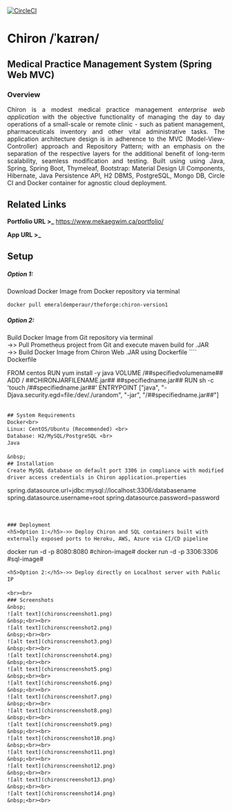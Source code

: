 [![CircleCI](https://circleci.com/gh/emeraldemperaur/chiron.svg?style=svg)](https://circleci.com/gh/emeraldemperaur/chiron)

# Chiron /ˈkaɪrən/
## Medical Practice Management System (Spring Web MVC)


### Overview
<p align="justify">Chiron is a modest medical practice management <em>enterprise web application</em> with the objective functionality of managing the day to day operations of a small-scale or remote clinic - such as patient management, pharmaceuticals inventory and other vital administrative tasks. The application architecture design is in adherence to the MVC (Model-View-Controller) approach and Repository Pattern; with an emphasis on the separation of the respective layers for the additional benefit of long-term scalability, seamless modification and testing. Built using using Java, Spring, Spring Boot, Thymeleaf, Bootstrap: Material Design UI Components, Hibernate, Java Persistence API, H2 DBMS, PostgreSQL, Mongo DB, Circle CI and Docker container for agnostic cloud deployment. 


## Related Links

**Portfolio URL >_** https://www.mekaegwim.ca/portfolio/

**App URL >_** 

## Setup
<h5>Option 1:</h5>Download Docker Image from Docker repository via terminal
&nbsp;

```
docker pull emeraldemperaur/theforge:chiron-version1
```
<h5>Option 2:</h5>Build Docker Image from Git repository via terminal<br>
->> Pull Prometheus project from Git and execute maven build for .JAR <br>
->> Build Docker Image from Chiron Web .JAR using Dockerfile
````
Dockerfile

FROM centos
RUN yum install -y java
VOLUME /##specifiedvolumename##
ADD / ##CHIRONJARFILENAME.jar## ##specifiedname.jar##
RUN sh -c 'touch /##specifiedname.jar##'
ENTRYPOINT ["java", "-Djava.security.egd=file:/dev/./urandom", "-jar", "/##specifiedname.jar##"]
````

## System Requirements
Docker<br>
Linux: CentOS/Ubuntu (Recommended) <br>
Database: H2/MySQL/PostgreSQL <br>
Java

&nbsp;
## Installation
Create MySQL database on default port 3306 in compliance with modified driver access credentials in Chiron application.properties
````
spring.datasource.url=jdbc:mysql://localhost:3306/databasename
spring.datasource.username=root
spring.datasource.password=password
````


### Deployment
<h5>Option 1:</h5>->> Deploy Chiron and SQL containers built with externally exposed ports to Heroku, AWS, Azure via CI/CD pipeline
````
docker run -d -p 8080:8080 #chiron-image#
docker run -d -p 3306:3306 #sql-image#

````
<h5>Option 2:</h5>->> Deploy directly on Localhost server with Public IP

<br><br>
### Screenshots
&nbsp;
![alt text](chironscreenshot1.png)
&nbsp;<br><br>
![alt text](chironscreenshot2.png)
&nbsp;<br><br>
![alt text](chironscreenshot3.png)
&nbsp;<br><br>
![alt text](chironscreenshot4.png)
&nbsp;<br><br>
![alt text](chironscreenshot5.png)
&nbsp;<br><br>
![alt text](chironscreenshot6.png)
&nbsp;<br><br>
![alt text](chironscreenshot7.png)
&nbsp;<br><br>
![alt text](chironscreenshot8.png)
&nbsp;<br><br>
![alt text](chironscreenshot9.png)
&nbsp;<br><br>
![alt text](chironscreenshot10.png)
&nbsp;<br><br>
![alt text](chironscreenshot11.png)
&nbsp;<br><br>
![alt text](chironscreenshot12.png)
&nbsp;<br><br>
![alt text](chironscreenshot13.png)
&nbsp;<br><br>
![alt text](chironscreenshot14.png)
&nbsp;<br><br>



